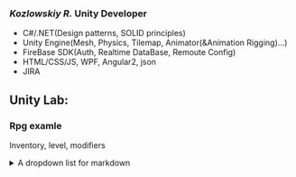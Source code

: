 ### *Kozlowskiy R.* Unity Developer
- C#/.NET(Design patterns, SOLID principles)
- Unity Engine(Mesh, Physics, Tilemap, Animator(&Animation Rigging)...)
- FireBase SDK(Auth, Realtime DataBase, Remoute Config)
- HTML/CSS/JS, WPF, Angular2, json
- JIRA

## Unity Lab:

### Rpg examle

 Inventory, level, modifiers
<details><summary>A dropdown list for markdown</summary>

    Inventory, level, modifiers systems
    IMG, GIF's
   

</details>

